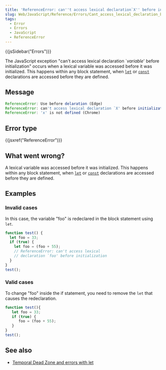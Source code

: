 ```yaml
---
title: 'ReferenceError: can''t access lexical declaration`X'' before initialization'
slug: Web/JavaScript/Reference/Errors/Cant_access_lexical_declaration_before_init
tags:
  - Error
  - Errors
  - JavaScript
  - ReferenceError
---
```

{{jsSidebar("Errors")}}

The JavaScript exception "can't access lexical declaration \`_variable_' before
initialization" occurs when a lexical variable was accessed before it was
initialized. This happens within any block statement, when
[`let`](/en-US/docs/Web/JavaScript/Reference/Statements/let) or
[`const`](/en-US/docs/Web/JavaScript/Reference/Statements/const) declarations
are accessed before they are defined.

## Message

```js
ReferenceError: Use before delaration (Edge)
ReferenceError: can't access lexical declaration `X' before initialization (Firefox)
ReferenceError: 'x' is not defined (Chrome)
```

## Error type

{{jsxref("ReferenceError")}}

## What went wrong?

A lexical variable was accessed before it was initialized. This happens within
any block statement, when
[`let`](/en-US/docs/Web/JavaScript/Reference/Statements/let) or
[`const`](/en-US/docs/Web/JavaScript/Reference/Statements/const) declarations
are accessed before they are defined.

## Examples

### Invalid cases

In this case, the variable "foo" is redeclared in the block statement using
`let`.

```js example-bad
function test() {
  let foo = 33;
  if (true) {
    let foo = (foo + 55);
    // ReferenceError: can't access lexical
    // declaration `foo' before initialization
  }
}
test();
```

### Valid cases

To change "foo" inside the if statement, you need to remove the `let` that
causes the redeclaration.

```js example-good
function test(){
   let foo = 33;
   if (true) {
      foo = (foo + 55);
   }
}
test();
```

## See also

- [Temporal Dead Zone and errors with let](/en-US/docs/Web/JavaScript/Reference/Statements/let#temporal_dead_zone_and_errors_with_let)
